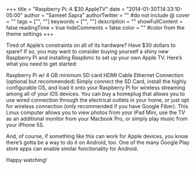+++
title = "Raspberry Pi: A $30 AppleTV"
date = "2014-01-30T14:33:10-05:00"
author = "Sameet Sapra"
authorTwitter = "" #do not include @
cover = ""
tags = ["", ""]
keywords = ["", ""]
description = ""
showFullContent = false
readingTime = true
hideComments = false
color = "" #color from the theme settings
+++


Tired of Apple’s constraints on all of its hardware? Have $30 dollars to spare? If so, you may want to consider buying yourself a shiny new Raspberry Pi and installing Raspbmc to set up your own Apple TV. Here’s what you need to get started:

Raspberry Pi w/ 4 GB minimum SD card
HDMI Cable
Ethernet Connection (optional but recommended)
Simply connect the SD Card, install the highly configurable OS, and load it onto your Raspberry Pi for wireless streaming among all of your iOS devices. You can buy a homeplug that allows you to use wired connection through the electrical outlets in your home, or just opt for wireless connection (only recommended if you have Google Fiber). This Linux computer allows you to view photos from your iPad Mini, use the TV as an additional monitor from your Macbook Pro, or simply play music from your iPhone 5S.

And, of course, if something like this can work for Apple devices, you know there’s gotta be a way to do it on Android, too. One of the many Google Play store apps can enable similar functionality for Android.

Happy watching!
